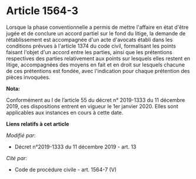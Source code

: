 # Article 1564-3

Lorsque la phase conventionnelle a permis de mettre l'affaire en état d'être jugée et de conclure un accord partiel sur le
fond du litige, la demande de rétablissement est accompagnée d'un acte d'avocats établi dans les conditions prévues à
l'article 1374 du code civil, formalisant les points faisant l'objet d'un accord entre les parties, ainsi que les prétentions
respectives des parties relativement aux points sur lesquels elles restent en litige, accompagnées des moyens en fait et en
droit sur lesquels chacune de ces prétentions est fondée, avec l'indication pour chaque prétention des pièces invoquées.

**Nota:**

Conformément au I de l’article 55 du décret n° 2019-1333 du 11 décembre 2019, ces dispositions entrent en vigueur le 1er
janvier 2020. Elles sont applicables aux instances en cours à cette date.

**Liens relatifs à cet article**

_Modifié par_:

  - Décret n°2019-1333 du 11 décembre 2019 - art. 13

_Cité par_:

  - Code de procédure civile - art. 1564-7 (V)
